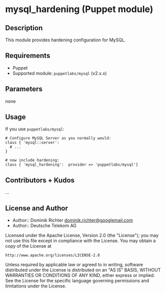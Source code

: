 # mysql_hardening (Puppet module)

## Description

This module provides hardening configuration for MySQL.

## Requirements

* Puppet
* Supported module: `puppetlabs/mysql` (v2.x.x)


## Parameters

none

## Usage

If you use `puppetlabs/mysql`:

    # Configure MySQL Server as you normally would:
    class { 'mysql::server':
      # ...
    }

    # now include hardening:
    class { 'mysql_hardening':  provider => 'puppetlabs/mysql'}


## Contributors + Kudos

...


## License and Author

* Author:: Dominik Richter <dominik.richter@googlemail.com>
* Author:: Deutsche Telekom AG

Licensed under the Apache License, Version 2.0 (the "License");
you may not use this file except in compliance with the License.
You may obtain a copy of the License at

    http://www.apache.org/licenses/LICENSE-2.0

Unless required by applicable law or agreed to in writing, software
distributed under the License is distributed on an "AS IS" BASIS,
WITHOUT WARRANTIES OR CONDITIONS OF ANY KIND, either express or implied.
See the License for the specific language governing permissions and
limitations under the License.
